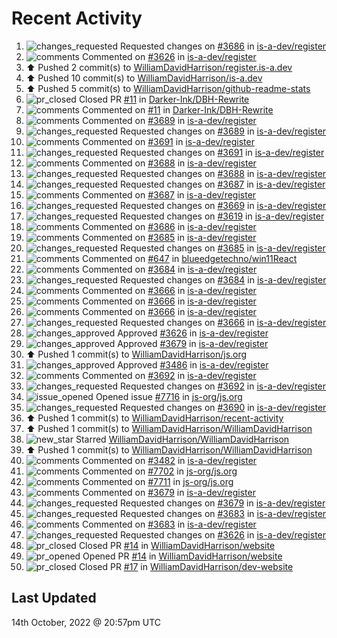 # Recent Activity

<!--RECENT_ACTIVITY:start-->
1. ![changes_requested](https://cdn.jsdelivr.net/gh/Readme-Workflows/Readme-Icons@main/icons/octicons/RequestedChanges.svg) Requested changes on [#3686](https://github.com/is-a-dev/register/pull/3686#pullrequestreview-1141996614) in [is-a-dev/register](https://github.com/is-a-dev/register)
2. ![comments](https://cdn.jsdelivr.net/gh/Readme-Workflows/Readme-Icons@main/icons/octicons/Comment.svg) Commented on [#3626](https://github.com/is-a-dev/register/pull/3626#issuecomment-1278489343) in [is-a-dev/register](https://github.com/is-a-dev/register)
3. ⬆️ Pushed 2 commit(s) to [WilliamDavidHarrison/register.is-a.dev](https://github.com/WilliamDavidHarrison/register.is-a.dev)
4. ⬆️ Pushed 10 commit(s) to [WilliamDavidHarrison/is-a.dev](https://github.com/WilliamDavidHarrison/is-a.dev)
5. ⬆️ Pushed 5 commit(s) to [WilliamDavidHarrison/github-readme-stats](https://github.com/WilliamDavidHarrison/github-readme-stats)
6. ![pr_closed](https://cdn.jsdelivr.net/gh/Readme-Workflows/Readme-Icons@main/icons/octicons/PullRequestClosed.svg) Closed PR [#11](https://github.com/Darker-Ink/DBH-Rewrite/pull/11) in [Darker-Ink/DBH-Rewrite](https://github.com/Darker-Ink/DBH-Rewrite)
7. ![comments](https://cdn.jsdelivr.net/gh/Readme-Workflows/Readme-Icons@main/icons/octicons/Comment.svg) Commented on [#11](https://github.com/Darker-Ink/DBH-Rewrite/pull/11#issuecomment-1278487166) in [Darker-Ink/DBH-Rewrite](https://github.com/Darker-Ink/DBH-Rewrite)
8. ![comments](https://cdn.jsdelivr.net/gh/Readme-Workflows/Readme-Icons@main/icons/octicons/Comment.svg) Commented on [#3689](https://github.com/is-a-dev/register/pull/3689#discussion_r995235680) in [is-a-dev/register](https://github.com/is-a-dev/register)
9. ![changes_requested](https://cdn.jsdelivr.net/gh/Readme-Workflows/Readme-Icons@main/icons/octicons/RequestedChanges.svg) Requested changes on [#3689](https://github.com/is-a-dev/register/pull/3689#pullrequestreview-1141666979) in [is-a-dev/register](https://github.com/is-a-dev/register)
10. ![comments](https://cdn.jsdelivr.net/gh/Readme-Workflows/Readme-Icons@main/icons/octicons/Comment.svg) Commented on [#3691](https://github.com/is-a-dev/register/pull/3691#discussion_r995235545) in [is-a-dev/register](https://github.com/is-a-dev/register)
11. ![changes_requested](https://cdn.jsdelivr.net/gh/Readme-Workflows/Readme-Icons@main/icons/octicons/RequestedChanges.svg) Requested changes on [#3691](https://github.com/is-a-dev/register/pull/3691#pullrequestreview-1141666803) in [is-a-dev/register](https://github.com/is-a-dev/register)
12. ![comments](https://cdn.jsdelivr.net/gh/Readme-Workflows/Readme-Icons@main/icons/octicons/Comment.svg) Commented on [#3688](https://github.com/is-a-dev/register/pull/3688#discussion_r995235170) in [is-a-dev/register](https://github.com/is-a-dev/register)
13. ![changes_requested](https://cdn.jsdelivr.net/gh/Readme-Workflows/Readme-Icons@main/icons/octicons/RequestedChanges.svg) Requested changes on [#3688](https://github.com/is-a-dev/register/pull/3688#pullrequestreview-1141666205) in [is-a-dev/register](https://github.com/is-a-dev/register)
14. ![changes_requested](https://cdn.jsdelivr.net/gh/Readme-Workflows/Readme-Icons@main/icons/octicons/RequestedChanges.svg) Requested changes on [#3687](https://github.com/is-a-dev/register/pull/3687#pullrequestreview-1141665768) in [is-a-dev/register](https://github.com/is-a-dev/register)
15. ![comments](https://cdn.jsdelivr.net/gh/Readme-Workflows/Readme-Icons@main/icons/octicons/Comment.svg) Commented on [#3687](https://github.com/is-a-dev/register/pull/3687#discussion_r995234835) in [is-a-dev/register](https://github.com/is-a-dev/register)
16. ![changes_requested](https://cdn.jsdelivr.net/gh/Readme-Workflows/Readme-Icons@main/icons/octicons/RequestedChanges.svg) Requested changes on [#3669](https://github.com/is-a-dev/register/pull/3669#pullrequestreview-1141665096) in [is-a-dev/register](https://github.com/is-a-dev/register)
17. ![changes_requested](https://cdn.jsdelivr.net/gh/Readme-Workflows/Readme-Icons@main/icons/octicons/RequestedChanges.svg) Requested changes on [#3619](https://github.com/is-a-dev/register/pull/3619#pullrequestreview-1141664716) in [is-a-dev/register](https://github.com/is-a-dev/register)
18. ![comments](https://cdn.jsdelivr.net/gh/Readme-Workflows/Readme-Icons@main/icons/octicons/Comment.svg) Commented on [#3686](https://github.com/is-a-dev/register/pull/3686#discussion_r995233641) in [is-a-dev/register](https://github.com/is-a-dev/register)
19. ![comments](https://cdn.jsdelivr.net/gh/Readme-Workflows/Readme-Icons@main/icons/octicons/Comment.svg) Commented on [#3685](https://github.com/is-a-dev/register/pull/3685#discussion_r995233418) in [is-a-dev/register](https://github.com/is-a-dev/register)
20. ![changes_requested](https://cdn.jsdelivr.net/gh/Readme-Workflows/Readme-Icons@main/icons/octicons/RequestedChanges.svg) Requested changes on [#3685](https://github.com/is-a-dev/register/pull/3685#pullrequestreview-1141663866) in [is-a-dev/register](https://github.com/is-a-dev/register)
21. ![comments](https://cdn.jsdelivr.net/gh/Readme-Workflows/Readme-Icons@main/icons/octicons/Comment.svg) Commented on [#647](https://github.com/blueedgetechno/win11React/issues/647#issuecomment-1278328851) in [blueedgetechno/win11React](https://github.com/blueedgetechno/win11React)
22. ![comments](https://cdn.jsdelivr.net/gh/Readme-Workflows/Readme-Icons@main/icons/octicons/Comment.svg) Commented on [#3684](https://github.com/is-a-dev/register/pull/3684#discussion_r995233078) in [is-a-dev/register](https://github.com/is-a-dev/register)
23. ![changes_requested](https://cdn.jsdelivr.net/gh/Readme-Workflows/Readme-Icons@main/icons/octicons/RequestedChanges.svg) Requested changes on [#3684](https://github.com/is-a-dev/register/pull/3684#pullrequestreview-1141663456) in [is-a-dev/register](https://github.com/is-a-dev/register)
24. ![comments](https://cdn.jsdelivr.net/gh/Readme-Workflows/Readme-Icons@main/icons/octicons/Comment.svg) Commented on [#3666](https://github.com/is-a-dev/register/pull/3666#discussion_r995230708) in [is-a-dev/register](https://github.com/is-a-dev/register)
25. ![comments](https://cdn.jsdelivr.net/gh/Readme-Workflows/Readme-Icons@main/icons/octicons/Comment.svg) Commented on [#3666](https://github.com/is-a-dev/register/pull/3666#discussion_r995230682) in [is-a-dev/register](https://github.com/is-a-dev/register)
26. ![comments](https://cdn.jsdelivr.net/gh/Readme-Workflows/Readme-Icons@main/icons/octicons/Comment.svg) Commented on [#3666](https://github.com/is-a-dev/register/pull/3666#discussion_r995230659) in [is-a-dev/register](https://github.com/is-a-dev/register)
27. ![changes_requested](https://cdn.jsdelivr.net/gh/Readme-Workflows/Readme-Icons@main/icons/octicons/RequestedChanges.svg) Requested changes on [#3666](https://github.com/is-a-dev/register/pull/3666#pullrequestreview-1141660277) in [is-a-dev/register](https://github.com/is-a-dev/register)
28. ![changes_approved](https://cdn.jsdelivr.net/gh/Readme-Workflows/Readme-Icons@main/icons/octicons/ApprovedChanges.svg) Approved [#3626](https://github.com/is-a-dev/register/pull/3626#pullrequestreview-1141659885) in [is-a-dev/register](https://github.com/is-a-dev/register)
29. ![changes_approved](https://cdn.jsdelivr.net/gh/Readme-Workflows/Readme-Icons@main/icons/octicons/ApprovedChanges.svg) Approved [#3679](https://github.com/is-a-dev/register/pull/3679#pullrequestreview-1141659658) in [is-a-dev/register](https://github.com/is-a-dev/register)
30. ⬆️ Pushed 1 commit(s) to [WilliamDavidHarrison/js.org](https://github.com/WilliamDavidHarrison/js.org)
31. ![changes_approved](https://cdn.jsdelivr.net/gh/Readme-Workflows/Readme-Icons@main/icons/octicons/ApprovedChanges.svg) Approved [#3486](https://github.com/is-a-dev/register/pull/3486#pullrequestreview-1141658092) in [is-a-dev/register](https://github.com/is-a-dev/register)
32. ![comments](https://cdn.jsdelivr.net/gh/Readme-Workflows/Readme-Icons@main/icons/octicons/Comment.svg) Commented on [#3692](https://github.com/is-a-dev/register/pull/3692#discussion_r995228964) in [is-a-dev/register](https://github.com/is-a-dev/register)
33. ![changes_requested](https://cdn.jsdelivr.net/gh/Readme-Workflows/Readme-Icons@main/icons/octicons/RequestedChanges.svg) Requested changes on [#3692](https://github.com/is-a-dev/register/pull/3692#pullrequestreview-1141657878) in [is-a-dev/register](https://github.com/is-a-dev/register)
34. ![issue_opened](https://cdn.jsdelivr.net/gh/Readme-Workflows/Readme-Icons@main/icons/octicons/IssueOpened.svg) Opened issue [#7716](https://github.com/js-org/js.org/issues/7716) in [js-org/js.org](https://github.com/js-org/js.org)
35. ![changes_requested](https://cdn.jsdelivr.net/gh/Readme-Workflows/Readme-Icons@main/icons/octicons/RequestedChanges.svg) Requested changes on [#3690](https://github.com/is-a-dev/register/pull/3690#pullrequestreview-1141654811) in [is-a-dev/register](https://github.com/is-a-dev/register)
36. ⬆️ Pushed 1 commit(s) to [WilliamDavidHarrison/recent-activity](https://github.com/WilliamDavidHarrison/recent-activity)
37. ⬆️ Pushed 1 commit(s) to [WilliamDavidHarrison/WilliamDavidHarrison](https://github.com/WilliamDavidHarrison/WilliamDavidHarrison)
38. ![new_star](https://cdn.jsdelivr.net/gh/Readme-Workflows/Readme-Icons@main/icons/octicons/StarredRepositoryYellow.svg) Starred [WilliamDavidHarrison/WilliamDavidHarrison](https://github.com/WilliamDavidHarrison/WilliamDavidHarrison)
39. ⬆️ Pushed 1 commit(s) to [WilliamDavidHarrison/WilliamDavidHarrison](https://github.com/WilliamDavidHarrison/WilliamDavidHarrison)
40. ![comments](https://cdn.jsdelivr.net/gh/Readme-Workflows/Readme-Icons@main/icons/octicons/Comment.svg) Commented on [#3482](https://github.com/is-a-dev/register/pull/3482#issuecomment-1277546562) in [is-a-dev/register](https://github.com/is-a-dev/register)
41. ![comments](https://cdn.jsdelivr.net/gh/Readme-Workflows/Readme-Icons@main/icons/octicons/Comment.svg) Commented on [#7702](https://github.com/js-org/js.org/pull/7702#discussion_r994509346) in [js-org/js.org](https://github.com/js-org/js.org)
42. ![comments](https://cdn.jsdelivr.net/gh/Readme-Workflows/Readme-Icons@main/icons/octicons/Comment.svg) Commented on [#7711](https://github.com/js-org/js.org/issues/7711#issuecomment-1277427440) in [js-org/js.org](https://github.com/js-org/js.org)
43. ![comments](https://cdn.jsdelivr.net/gh/Readme-Workflows/Readme-Icons@main/icons/octicons/Comment.svg) Commented on [#3679](https://github.com/is-a-dev/register/pull/3679#discussion_r994313933) in [is-a-dev/register](https://github.com/is-a-dev/register)
44. ![changes_requested](https://cdn.jsdelivr.net/gh/Readme-Workflows/Readme-Icons@main/icons/octicons/RequestedChanges.svg) Requested changes on [#3679](https://github.com/is-a-dev/register/pull/3679#pullrequestreview-1140296316) in [is-a-dev/register](https://github.com/is-a-dev/register)
45. ![changes_requested](https://cdn.jsdelivr.net/gh/Readme-Workflows/Readme-Icons@main/icons/octicons/RequestedChanges.svg) Requested changes on [#3683](https://github.com/is-a-dev/register/pull/3683#pullrequestreview-1140295020) in [is-a-dev/register](https://github.com/is-a-dev/register)
46. ![comments](https://cdn.jsdelivr.net/gh/Readme-Workflows/Readme-Icons@main/icons/octicons/Comment.svg) Commented on [#3683](https://github.com/is-a-dev/register/pull/3683#discussion_r994313014) in [is-a-dev/register](https://github.com/is-a-dev/register)
47. ![changes_requested](https://cdn.jsdelivr.net/gh/Readme-Workflows/Readme-Icons@main/icons/octicons/RequestedChanges.svg) Requested changes on [#3626](https://github.com/is-a-dev/register/pull/3626#pullrequestreview-1140293565) in [is-a-dev/register](https://github.com/is-a-dev/register)
48. ![pr_closed](https://cdn.jsdelivr.net/gh/Readme-Workflows/Readme-Icons@main/icons/octicons/PullRequestClosed.svg) Closed PR [#14](https://github.com/WilliamDavidHarrison/website/pull/14) in [WilliamDavidHarrison/website](https://github.com/WilliamDavidHarrison/website)
49. ![pr_opened](https://cdn.jsdelivr.net/gh/Readme-Workflows/Readme-Icons@main/icons/octicons/PullRequestOpened.svg) Opened PR [#14](https://github.com/WilliamDavidHarrison/website/pull/14) in [WilliamDavidHarrison/website](https://github.com/WilliamDavidHarrison/website)
50. ![pr_closed](https://cdn.jsdelivr.net/gh/Readme-Workflows/Readme-Icons@main/icons/octicons/PullRequestClosed.svg) Closed PR [#17](https://github.com/WilliamDavidHarrison/dev-website/pull/17) in [WilliamDavidHarrison/dev-website](https://github.com/WilliamDavidHarrison/dev-website)
<!--RECENT_ACTIVITY:end-->

## Last Updated
<!--RECENT_ACTIVITY:last_update-->
14th October, 2022 @ 20:57pm UTC
<!--RECENT_ACTIVITY:last_update_end-->
